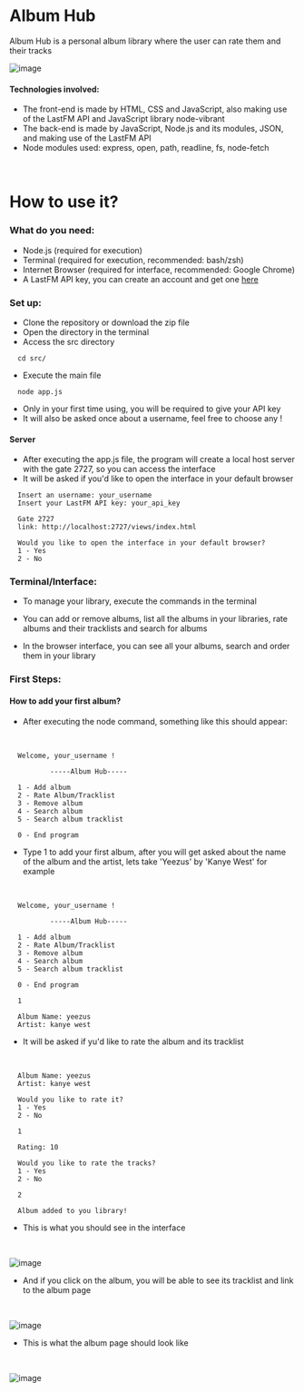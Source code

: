 # Album Hub

Album Hub is a personal album library where the user can rate them and their tracks

![image](https://github.com/user-attachments/assets/83e12475-7c84-4089-8b0b-dacdc15a8263)


#### Technologies involved:
 - The front-end is made by HTML, CSS and JavaScript, also making use of the LastFM API and JavaScript library node-vibrant
 - The back-end is made by JavaScript, Node.js and its modules, JSON, and making use of the LastFM API
 - Node modules used: express, open, path, readline, fs, node-fetch

<br>

# How to use it?

### What do you need:
  
  - Node.js (required for execution)
  - Terminal (required for execution, recommended: bash/zsh) 
  - Internet Browser (required for interface, recommended: Google Chrome)
  - A LastFM API key, you can create an account and get one [here](https://www.last.fm/api#getting-started)

### Set up:

  - Clone the repository or download the zip file
  - Open the directory in the terminal
  - Access the src directory
  ```
    cd src/
  ```
  - Execute the main file
  ```
    node app.js
  ```
  - Only in your first time using, you will be required to give your API key
  - It will also be asked once about a username, feel free to choose any !
  
  #### Server
  - After executing the app.js file, the program will create a local host server with the gate 2727, so you can access the interface
  - It will be asked if you'd like to open the interface in your default browser

  ```
    Insert an username: your_username
    Insert your LastFM API key: your_api_key

    Gate 2727
    link: http://localhost:2727/views/index.html

    Would you like to open the interface in your default browser?
    1 - Yes
    2 - No
  ```

### Terminal/Interface:

  - To manage your library, execute the commands in the terminal
  - You can add or remove albums, list all the albums in your libraries, rate albums and their tracklists and search for albums

  - In the browser interface, you can see all your albums, search and order them in your library

### First Steps:

  #### How to add your first album?
  - After executing the node command, something like this should appear:
  <br>

  ```
    Welcome, your_username !

            -----Album Hub-----

    1 - Add album
    2 - Rate Album/Tracklist
    3 - Remove album
    4 - Search album
    5 - Search album tracklist

    0 - End program
  ```
  
  - Type 1 to add your first album, after you will get asked about the name of the album and the artist, lets take 'Yeezus' by 'Kanye West' for example
  <br>

  ```
    Welcome, your_username !

            -----Album Hub-----

    1 - Add album
    2 - Rate Album/Tracklist
    3 - Remove album
    4 - Search album
    5 - Search album tracklist

    0 - End program

    1

    Album Name: yeezus
    Artist: kanye west
  ```

  - It will be asked if yu'd like to rate the album and its tracklist
  <br>

  ```
    Album Name: yeezus
    Artist: kanye west

    Would you like to rate it?
    1 - Yes
    2 - No

    1

    Rating: 10

    Would you like to rate the tracks?
    1 - Yes
    2 - No

    2

    Album added to you library!
  ```

  - This is what you should see in the interface
  <br>
  
  ![image](https://github.com/user-attachments/assets/a7e56fea-cacd-4a0a-89f4-f7b28b2e9625)

  - And if you click on the album, you will be able to see its tracklist and link to the album page
  <br>

  ![image](https://github.com/user-attachments/assets/fc98a259-a60a-4057-b89b-e7927a94ea0e)

  - This is what the album page should look like
  <br>

  ![image](https://github.com/user-attachments/assets/d8d0be9f-a22a-4235-ade2-de54f4deacca)